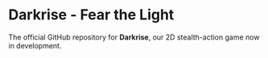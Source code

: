 # Darkrise - Fear the Light

The official GitHub repository for **Darkrise**, our 2D stealth-action game now in development.
